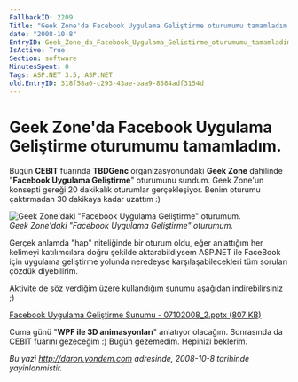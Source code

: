 ```yaml
---
FallbackID: 2209
Title: "Geek Zone'da Facebook Uygulama Geliştirme oturumumu tamamladım."
date: "2008-10-8"
EntryID: Geek_Zone_da_Facebook_Uygulama_Gelistirme_oturumumu_tamamladim
IsActive: True
Section: software
MinutesSpent: 0
Tags: ASP.NET 3.5, ASP.NET
old.EntryID: 318f58a0-c293-43ae-baa9-8584adf3154d
---
```

# Geek Zone'da Facebook Uygulama Geliştirme oturumumu tamamladım.
Bugün **CEBIT** fuarında **TBDGenc** organizasyonundaki **Geek Zone**
dahilinde "**Facebook Uygulama Geliştirme**" oturumunu sundum. Geek
Zone'un konsepti gereği 20 dakikalık oturumlar gerçekleşiyor. Benim
oturumu çaktırmadan 30 dakikaya kadar uzattım :)

![Geek Zone'daki "Facebook Uygulama Geliştirme"
oturumum.](media/Geek_Zone_da_Facebook_Uygulama_Gelistirme_oturumumu_tamamladim/07102008_1.jpg)\
*Geek Zone'daki "Facebook Uygulama Geliştirme" oturumum.*

Gerçek anlamda "hap" niteliğinde bir oturum oldu, eğer anlattığım her
kelimeyi katılımcılara doğru şekilde aktarabildiysem ASP.NET ile
FaceBook için uygulama geliştirme yolunda neredeyse karşılaşabilecekleri
tüm soruları çözdük diyebilirim.

Aktivite de söz verdiğim üzere kullandığım sunumu aşağıdan
indirebilirsiniz ;)

[Facebook Uygulama Geliştirme Sunumu - 07102008\_2.pptx (807
KB)](media/Geek_Zone_da_Facebook_Uygulama_Gelistirme_oturumumu_tamamladim/07102008_2.pptx)

Cuma günü "**WPF ile 3D animasyonları**" anlatıyor olacağım. Sonrasında
da CEBIT fuarını gezeceğim :) Bugün gezemedim. Hepinizi beklerim.



*Bu yazi http://daron.yondem.com adresinde, 2008-10-8 tarihinde yayinlanmistir.*
